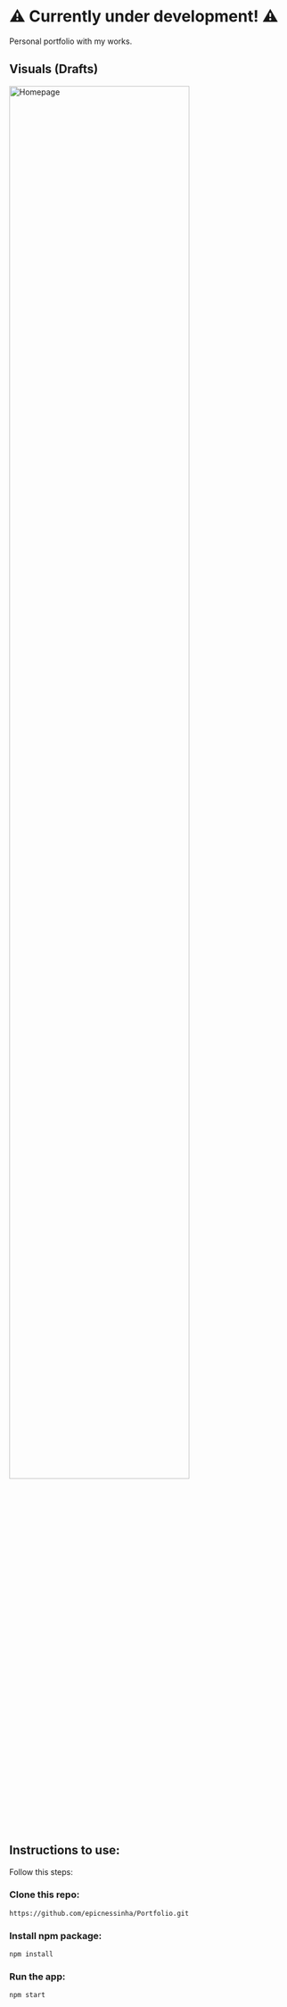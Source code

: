 
#  ⚠️ Currently under development! ⚠️


Personal portfolio with my works.



## Visuals (Drafts)
<img src="https://github.com/epicnessinha/Portfolio/blob/master/src/assets/home.png?raw=true" alt="Homepage" width="80%"/> 

## Instructions to use:

Follow this steps:

### Clone this repo:

`https://github.com/epicnessinha/Portfolio.git`

### Install npm package:

`npm install`

### Run the app:

`npm start`

